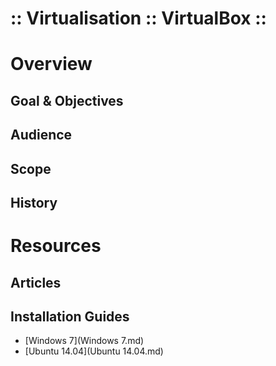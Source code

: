 ﻿:: Virtualisation :: VirtualBox ::
==================================

# Overview

## Goal & Objectives

## Audience

## Scope

## History

# Resources

## Articles

## Installation Guides

- [Windows 7](Windows 7.md)
- [Ubuntu 14.04](Ubuntu 14.04.md)
